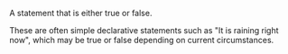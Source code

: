 A statement that is either true or false.

These are often simple declarative statements such as "It is raining right now", which may be true or false depending on current circumstances.